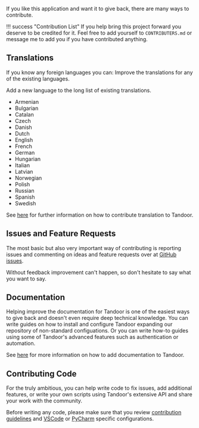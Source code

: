 If you like this application and want it to give back, there are many ways to contribute.

<!-- prettier-ignore-start -->
!!! success "Contribution List"
     If you help bring this project forward you deserve to be credited for it.
     Feel free to add yourself to `CONTRIBUTERS.md` or message me to add you if you have contributed anything.
<!-- prettier-ignore-end -->

## Translations

If you know any foreign languages you can:
Improve the translations for any of the existing languages.

Add a new language to the long list of existing translations.

- Armenian
- Bulgarian
- Catalan
- Czech
- Danish
- Dutch
- English
- French
- German
- Hungarian
- Italian
- Latvian
- Norwegian
- Polish
- Russian
- Spanish
- Swedish

See [here](/contribute/translations) for further information on how to contribute translation to Tandoor.

## Issues and Feature Requests

The most basic but also very important way of contributing is reporting issues and commenting on ideas and feature requests
over at [GitHub issues](https://github.com/vabene1111/recipes/issues).

Without feedback improvement can't happen, so don't hesitate to say what you want to say.

## Documentation

Helping improve the documentation for Tandoor is one of the easiest ways to give back and doesn't even require deep technical knowledge.
You can write guides on how to install and configure Tandoor expanding our repository of non-standard configuations.
Or you can write how-to guides using some of Tandoor's advanced features such as authentication or automation.

See [here](/contribute/documentation) for more information on how to add documentation to Tandoor.

## Contributing Code

For the truly ambitious, you can help write code to fix issues, add additional features, or write your own scripts using
Tandoor's extensive API and share your work with the community.

Before writing any code, please make sure that you review [contribution guidelines](/contribute/guidelines) and
[VSCode](/contribute/vscode) or [PyCharm](/contribute/pycharm) specific configurations.
